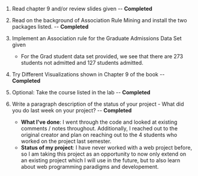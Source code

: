1. Read chapter 9 and/or review slides given	-- **Completed**
2. Read on the background of Association Rule Mining and install the two packages listed.	-- **Completed**
3. Implement an Association rule for the Graduate Admissions Data Set given
	* For the Grad student data set provided, we see that there are 273 students not admitted and 127 students admitted. 
	
4. Try Different Visualizations shown in Chapter 9 of the book	-- **Completed**
5. Optional: Take the course listed in the lab	-- **Completed**
6. Write a paragraph description of the status of your project - What did you do last week on your project? 	-- **Completed**
	* **What I've done**: I went through the code and looked at existing comments / notes throughout. Additionally, I reached out to the original creator and plan on reaching out to the 4 students who worked on the project last semester. 
	* **Status of my project**: I have never worked with a web project before, so I am taking this project as an opportunity to now only extend on an existing project which I will use in the future, but to also learn about web programming paradigms and developement. 
